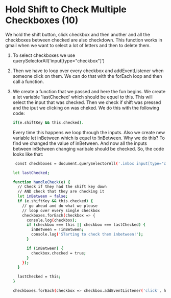Hold Shift to Check Multiple Checkboxes (10)
============================================

We hold the shift button, click checkbox and then another and all the checkboxes between checked are also checkdown. This function works in gmail when we want to select a lot of letters and then to delete them.

1. To select checkboxes we use querySelectorAll('input[type="checkbox"]')

2. Then we have to loop over every checkbox and addEventListener when someone click on them. We can do that with the forEach loop and then call a function. 

3. We create a function that we passed and here the fun begins.
	We create a let variable 'lastChecked' which should be equel to this. This will select the input that was checked. Then we check if shift was pressed and the iput we clicking on was cheked. We do this with the following code:
	
	```bash
	if(e.shiftKey && this.checked).
	```
	
	Every time this happens we loop through the inputs. Also we create new variable let inBetween which is equel to !inBetween. Why we do this? To find we changed the value of inBetween. And now all the inputs between inBetween changing varibale should be checked. So, the code looks like that:
	```bash
	 const checkboxes = document.querySelectorAll('.inbox input[type="checkbox"]');

	let lastChecked;

	function handleCheck(e) {
	  // Check if they had the shift key down
	  // AND check that they are checking it
	  let inBetween = false;
	  if (e.shiftKey && this.checked) {
	    // go ahead and do what we please
	    // loop over every single checkbox
	    checkboxes.forEach(checkbox => {
	      console.log(checkbox);
	      if (checkbox === this || checkbox === lastChecked) {
	        inBetween = !inBetween;
	        console.log('STarting to check them inbetween!');
	      }

	      if (inBetween) {
	        checkbox.checked = true;
	      }
	    });
	  }

	  lastChecked = this;
	}

	checkboxes.forEach(checkbox => checkbox.addEventListener('click', handleCheck));
	```

